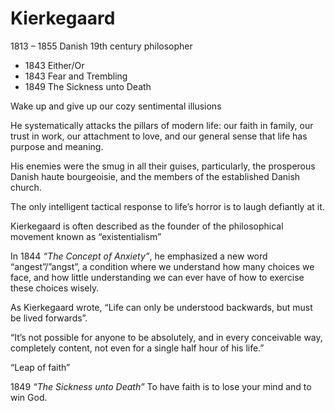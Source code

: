 # Kierkegaard

1813 – 1855 Danish 19th century philosopher 

-	1843 Either/Or 
-	1843 Fear and Trembling 
-	1849 The Sickness unto Death 

Wake up and give up our cozy sentimental illusions 

He systematically attacks the pillars of modern life: our faith in family, our trust in work, our attachment to love, and our general sense that life has purpose and meaning.

His enemies were the smug in all their guises, particularly, the prosperous Danish haute bourgeoisie, and the members of the established Danish church. 

The only intelligent tactical response to life’s horror is to laugh defiantly at it. 

Kierkegaard is often described as the founder of the philosophical movement known as “existentialism”

In 1844 *“The Concept of Anxiety”*, he emphasized a new word “angest”/”angst”, a condition where we understand how many choices we face, and how little understanding we can ever have of how to exercise these choices wisely. 

As Kierkegaard wrote, “Life can only be understood backwards, but must be lived forwards”.

“It’s not possible for anyone to be absolutely, and in every conceivable way, completely content, not even for a single half hour of his life.”

“Leap of faith”

1849 *“The Sickness unto Death”* To have faith is to lose your mind and to win God. 
